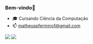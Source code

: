 ### Bem-vindo👋

- 🎓 Cursando Ciência da Computação
- 📫 matheuspfermino1@gmail.com

<div>

<a href="https://www.instagram.com/mp__fermino/" target="_blank"><img src="https://img.shields.io/badge/Instagram-E4405F?style=for-the-badge&logo=instagram&logoColor=white" target="_blank"></a>
<a href="https://www.linkedin.com/in/matheus-fermino-6b95372b8/" target="_blank"><img src ="https://img.shields.io/badge/LinkedIn-0077B5?style=for-the-badge&logo=linkedin&logoColor=white"></a>
